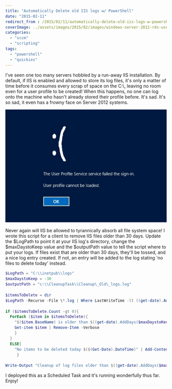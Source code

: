 ```yaml
---
title: "Automatically Delete old IIS logs w/ PowerShell"
date: "2015-02-11"
redirect_from : /2015/02/11/automatically-delete-old-iis-logs-w-powershell
coverImage: ../assets/images/2015/02/images/windows-server-2012-rds-user-profile-service-failed-the-sign-in.jpg
categories: 
  - "sccm"
  - "scripting"
tags: 
  - "powershell"
  - "quickies"
---
```


I've seen one too many servers hobbled by a run-away IIS installation. By default, if IIS is enabled and allowed to store its log files, it's only a matter of time before it consumes every scrap of space on the C:\\, leaving no room even for a user profile to be created! When this happens, no one can log onto the machine who hasn't already stored their profile before. It's sad. It's so sad, it even has a frowny face on Server 2012 systems.

![windows-server-2012-rds-user-profile-service-failed-the-sign-in](../assets/images/2015/02/images/windows-server-2012-rds-user-profile-service-failed-the-sign-in.jpg)

Never again will IIS be allowed to tyrannically absorb all file system space! I wrote this script for a client to remove IIS files older than 30 days. Update the $LogPath to point it at your IIS log's directory, change the $maxDaystoKeep value and the $outputPath value to tell the script where to put your logs. If files exist that are older than 30 days, they'll be tossed, and a nice log entry created. If not, an entry will be added to the log stating 'no files to delete today' instead.

```powershell    
$LogPath = "C:\\inetpub\\logs" 
$maxDaystoKeep = -30 
$outputPath = "c:\\CleanupTask\\Cleanup\_Old\_logs.log"

$itemsToDelete = dir 
$LogPath -Recurse -File \*.log | Where LastWriteTime -lt ((get-date).AddDays($maxDaystoKeep))

if ($itemsToDelete.Count -gt 0){ 
  ForEach ($item in $itemsToDelete){ 
    "$($item.BaseName) is older than $((get-date).AddDays($maxDaystoKeep)) and will be deleted" | Add-Content $outputPath
    Get-item $item | Remove-Item -Verbose 
    } 
  } 
  ELSE{ 
    "No items to be deleted today $($(Get-Date).DateTime)" | Add-Content $outputPath
     }

Write-Output "Cleanup of log files older than $((get-date).AddDays($maxDaystoKeep)) completed..." start-sleep -Seconds 10
```

I deployed this as a Scheduled Task and it's running wonderfully thus far. Enjoy!
